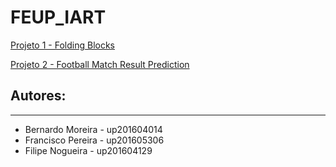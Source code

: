 # FEUP_IART
[Projeto 1 - Folding Blocks](https://github.com/FranciscoPereira9/FEUP_IART/tree/master/FoldingBlocks#projeto-1-folding-blocks)

[Projeto 2 - Football Match Result Prediction](https://github.com/FranciscoPereira9/FEUP_IART/tree/master/EuropeanSoccerDatabaseReg)

## Autores:
*****
* Bernardo Moreira - up201604014
* Francisco Pereira - up201605306
* Filipe Nogueira - up201604129
